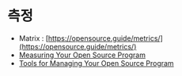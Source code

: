 # 측정



* Matrix : [https://opensource.guide/metrics/](https://opensource.guide/metrics/)
* [Measuring Your Open Source Program](https://todogroup.org/guides/measuring/)
* [Tools for Managing Your Open Source Program](https://todogroup.org/guides/management-tools/)

